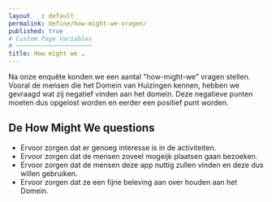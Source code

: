 ```yaml
---
layout   : default
permalink: define/how-might-we-vragen/
published: true
# Custom Page Variables
# ─────────────────────
title: How might we …
---
```


 Na onze enquête konden we een aantal "how-might-we" vragen stellen. Vooral de mensen die het Domein van Huizingen kennen, hebben we gevraagd wat zij negatief vinden aan het domein. Deze negatieve punten moeten dus opgelost worden en eerder een positief punt worden.

## De How Might We questions
- Ervoor zorgen dat er genoeg interesse is in de activiteiten.
- Ervoor zorgen dat de mensen zoveel mogeijk plaatsen gaan bezoeken.
- Ervoor zorgen dat de mensen deze app nuttig zullen vinden en deze dus willen gebruiken.
- Ervoor zorgen dat ze een fijne beleving aan over houden aan het Domein.
